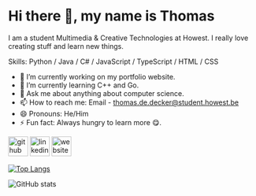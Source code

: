 # Hi there 👋, my name is Thomas
I am a student Multimedia & Creative Technologies at Howest. I really love creating stuff and learn new things.

Skills: Python / Java / C# / JavaScript / TypeScript / HTML / CSS

- 🔭 I’m currently working on my portfolio website. 
- 🌱 I’m currently learning C++ and Go. 
- 💬 Ask me about anything about computer science. 
- 📫 How to reach me: Email - thomas.de.decker@student.howest.be 
- 😄 Pronouns: He/Him 
- ⚡ Fun fact: Always hungry to learn more 😋. 


[<img src='https://cdn.jsdelivr.net/npm/simple-icons@3.0.1/icons/github.svg' alt='github' height='40'>](https://github.com/dedeckerthomas)  [<img src='https://cdn.jsdelivr.net/npm/simple-icons@3.0.1/icons/linkedin.svg' alt='linkedin' height='40'>](https://www.linkedin.com/in/dedeckerthomas/)  [<img src='https://cdn.jsdelivr.net/npm/simple-icons@3.0.1/icons/icloud.svg' alt='website' height='40'>](https://thomasdedecker.be/portfolio/)  

[![Top Langs](https://github-readme-stats.vercel.app/api/top-langs/?username=dedeckerthomas)](https://github.com/anuraghazra/github-readme-stats)

![GitHub stats](https://github-readme-stats.vercel.app/api?username=dedeckerthomas&show_icons=true)  

